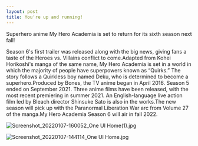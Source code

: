 ```yaml
---
layout: post
title: You're up and running!
---
```



 Superhero anime My Hero Academia is set to return for its sixth season next fall!

Season 6's first trailer was released along with the big news, giving fans a taste of the Heroes vs. Villains conflict to come.Adapted from Kohei Horikoshi's manga of the same name, My Hero Academia is set in a world in which the majority of people have superpowers known as “Quirks.” The story follows a Quirkless boy named Deku, who is determined to become a superhero.Produced by Bones, the TV anime began in April 2016. Season 5 ended on September 2021. Three anime films have been released, with the most recent premiering in summer 2021. An English-language live action film led by Bleach director Shinsuke Sato is also in the works.The new season will pick up with the Paranormal Liberation War arc from Volume 27 of the manga.My Hero Academia Season 6 will air in fall 2022.

![Screenshot_20220107-160052_One UI Home(1).jpg](Superhero%20anime%20My%20Hero%20Academia%20is%20set%20to%20return%20%209658736f11564e11983795ccc464f6da/Screenshot_20220107-160052_One_UI_Home(1).jpg)

![Screenshot_20220107-144114_One UI Home.jpg](Superhero%20anime%20My%20Hero%20Academia%20is%20set%20to%20return%20%209658736f11564e11983795ccc464f6da/Screenshot_20220107-144114_One_UI_Home.jpg)
